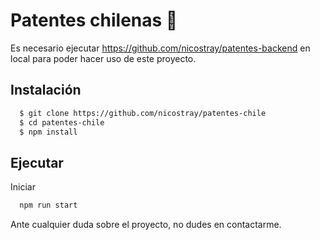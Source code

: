 # Patentes chilenas 🚗

Es necesario ejecutar https://github.com/nicostray/patentes-backend
en local para poder hacer uso de este proyecto.
  


## Instalación


```bash
  $ git clone https://github.com/nicostray/patentes-chile
  $ cd patentes-chile
  $ npm install
```
    
## Ejecutar

Iniciar

```bash
  npm run start
```

Ante cualquier duda sobre el proyecto, no dudes en contactarme.